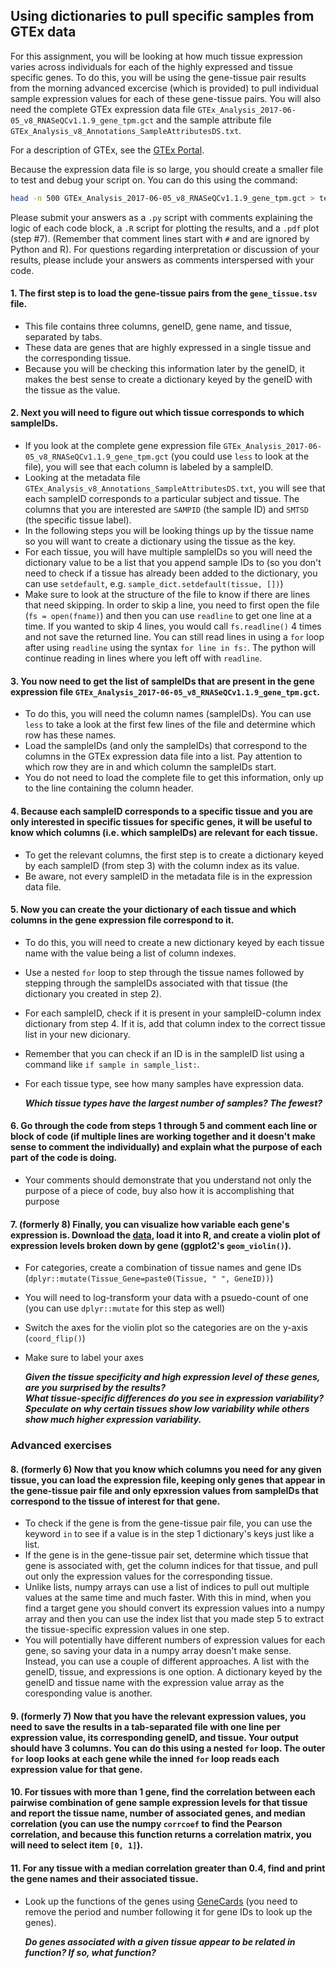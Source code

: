 ## Using dictionaries to pull specific samples from GTEx data

For this assignment, you will be looking at how much tissue expression varies across individuals for each of the highly expressed and tissue specific genes. To do this, you will be using the gene-tissue pair results from the morning advanced excercise (which is provided) to pull individual sample expression values for each of these gene-tissue pairs. You will also need the complete GTEx expression data file `GTEx_Analysis_2017-06-05_v8_RNASeQCv1.1.9_gene_tpm.gct` and the sample attribute file `GTEx_Analysis_v8_Annotations_SampleAttributesDS.txt`.

For a description of GTEx, see the [GTEx Portal](https://gtexportal.org/home/aboutAdultGtex).

Because the expression data file is so large, you should create a smaller file to test and debug your script on. You can do this using the command:

```bash
head -n 500 GTEx_Analysis_2017-06-05_v8_RNASeQCv1.1.9_gene_tpm.gct > test_data.gct
```

Please submit your answers as a `.py` script with comments explaining the logic of each code block, a `.R` script for plotting the results, and a `.pdf` plot (step #7). (Remember that comment lines start with `#` and are ignored by Python and R). For questions regarding interpretation or discussion of your results, please include your answers as comments interspersed with your code.


#### 1. The first step is to load the gene-tissue pairs from the `gene_tissue.tsv` file.
- This file contains three columns, geneID, gene name, and tissue, separated by tabs.
- These data are genes that are highly expressed in a single tissue and the corresponding tissue.
- Because you will be checking this information later by the geneID, it makes the best sense to create a dictionary keyed by the geneID with the tissue as the value. 


#### 2. Next you will need to figure out which tissue corresponds to which sampleIDs.
- If you look at the complete gene expression file `GTEx_Analysis_2017-06-05_v8_RNASeQCv1.1.9_gene_tpm.gct` (you could use `less` to look at the file), you will see that each column is labeled by a sampleID.
- Looking at the metadata file `GTEx_Analysis_v8_Annotations_SampleAttributesDS.txt`, you will see that each sampleID corresponds to a particular subject and tissue. The columns that you are interested are `SAMPID` (the sample ID) and `SMTSD` (the specific tissue label).
- In the following steps you will be looking things up by the tissue name so you will want to create a dictionary using the tissue as the key.
- For each tissue, you will have multiple sampleIDs so you will need the dictionary value to be a list that you append sample IDs to (so you don't need to check if a tissue has already been added to the dictionary, you can use `setdefault`, e.g. `sample_dict.setdefault(tissue, [])`)
- Make sure to look at the structure of the file to know if there are lines that need skipping. In order to skip a line, you need to first open the file (`fs = open(fname)`) and then you can use `readline` to get one line at a time. If you wanted to skip 4 lines, you would call `fs.readline()` 4 times and not save the returned line. You can still read lines in using a `for` loop after using `readline` using the syntax `for line in fs:`. The python will continue reading in lines where you left off with `readline`.


#### 3. You now need to get the list of sampleIDs that are present in the gene expression file `GTEx_Analysis_2017-06-05_v8_RNASeQCv1.1.9_gene_tpm.gct`.
- To do this, you will need the column names (sampleIDs). You can use `less` to take a look at the first few lines of the file and determine which row has these names.
- Load the sampleIDs (and only the sampleIDs) that correspond to the columns in the GTEx expression data file into a list. Pay attention to which row they are in and which column the sampleIDs start.
- You do not need to load the complete file to get this information, only up to the line containing the column header.


#### 4. Because each sampleID corresponds to a specific tissue and you are only interested in specific tissues for specific genes, it will be useful to know which columns (i.e. which sampleIDs) are relevant for each tissue.
- To get the relevant columns, the first step is to create a dictionary keyed by each sampleID (from step 3) with the column index as its value.
- Be aware, not every sampleID in the metadata file is in the expression data file.


#### 5. Now you can create the your dictionary of each tissue and which columns in the gene expression file correspond to it.
- To do this, you will need to create a new dictionary keyed by each tissue name with the value being a list of column indexes. 
- Use a nested `for` loop to step through the tissue names followed by stepping through the sampleIDs associated with that tissue (the dictionary you created in step 2).
- For each sampleID, check if it is present in your sampleID-column index dictionary from step 4. If it is, add that column index to the correct tissue list in your new dicionary.
- Remember that you can check if an ID is in the sampleID list using a command like `if sample in sample_list:`.
- For each tissue type, see how many samples have expression data.

    ***Which tissue types have the largest number of samples? The fewest?***


#### 6. Go through the code from steps 1 through 5 and comment each line or block of code (if multiple lines are working together and it doesn't make sense to comment the individually) and explain what the purpose of each part of the code is doing.
- Your comments should demonstrate that you understand not only the purpose of a piece of code, buy also how it is accomplishing that purpose


#### 7. (formerly 8) Finally, you can visualize how variable each gene's expression is. Download the [data](https://raw.githubusercontent.com/bxlab/cmdb-quantbio/main/assignments/bootcamp/dictionaries/extra_data/dicts_expr.tsv), load it into R, and create a violin plot of expression levels broken down by gene (ggplot2's `geom_violin()`).
- For categories, create a combination of tissue names and gene IDs (`dplyr::mutate(Tissue_Gene=paste0(Tissue, " ", GeneID))`)
- You will need to log-transform your data with a psuedo-count of one (you can use `dplyr::mutate` for this step as well)
- Switch the axes for the violin plot so the categories are on the y-axis (`coord_flip()`)
- Make sure to label your axes

    ***Given the tissue specificity and high expression level of these genes, are you surprised by the results?***  
    ***What tissue-specific differences do you see in expression variability? Speculate on why certain tissues show low variability while others show much higher expression variability.***


### Advanced exercises

#### 8. (formerly 6) Now that you know which columns you need for any given tissue, you can load the expression file, keeping only genes that appear in the gene-tissue pair file and only epxression values from sampleIDs that correspond to the tissue of interest for that gene.
- To check if the gene is from the gene-tissue pair file, you can use the keyword `in` to see if a value is in the step 1 dictionary's keys just like a list.
- If the gene is in the gene-tissue pair set, determine which tissue that gene is associated with, get the column indices for that tissue, and pull out only the expression values for the corresponding tissue.
- Unlike lists, numpy arrays can use a list of indices to pull out multiple values at the same time and much faster. With this in mind, when you find a target gene you should convert its expression values into a numpy array and then you can use the index list that you made step 5 to extract the tissue-specific expression values in one step.
- You will potentially have different numbers of expression values for each gene, so saving your data in a numpy array doesn't make sense. Instead, you can use a couple of different approaches. A list with the geneID, tissue, and expressions is one option. A dictionary keyed by the geneID and tissue name with the expression value array as the coresponding value is another.


#### 9. (formerly 7) Now that you have the relevant expression values, you need to save the results in a tab-separated file with one line per expression value, its corresponding geneID, and tissue. Your output should have 3 columns. You can do this using a nested `for` loop. The outer `for` loop looks at each gene while the inned `for` loop reads each expression value for that gene.


#### 10. For tissues with more than 1 gene, find the correlation between each pairwise combination of gene sample expression levels for that tissue and report the tissue name, number of associated genes, and median correlation (you can use the numpy `corrcoef` to find the Pearson correlation, and because this function returns a correlation matrix, you will need to select item `[0, 1]`).


#### 11. For any tissue with a median correlation greater than 0.4, find and print the gene names and their associated tissue.
- Look up the functions of the genes using [GeneCards](https://www.genecards.org/) (you need to remove the period and number following it for gene IDs to look up the genes).

    ***Do genes associated with a given tissue appear to be related in function? If so, what function?***
